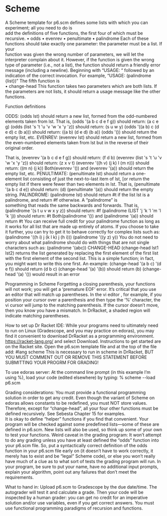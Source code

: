 # Scheme
A Scheme template for p6.scm defines some lists with which you can experiment; all you need to do is  
add the definitions of five functions, the first four of which must be recursive. 
• odds 
• evenrev 
• penultimate 
• palindrome 
Each of these functions should take exactly one parameter: the parameter must be a list. If your  
function was given the wrong number of parameters, we will let the interpreter complain about it. 
However, if the function is given the wrong type of parameter (i.e., not a list), the function should return 
a friendly error message (including a newline). Beginning with “USAGE: “ followed by an indication of the 
correct invocation. For example, “USAGE: (palindrome {list})” 
The fifth function is  
• change-head 
This function takes two parameters which are both lists. If the parameters are not lists, it should return a 
usage message like the other functions.  
 
Function definitions 
 
ODDS: 
(odds lst) 
should return a new list, formed from the odd-numbered elements taken from lst. That is, 
(odds '(a b c d e f g)) 
should return: 
(a c e g) 
(odds (list 's 't 'u 'v 'w 'x 'y 'z)) 
should return: 
(s u w y) 
(odds '((a b) c (d e d) c (b a))) 
should return: 
((a b) (d e d) (b a)) 
(odds '()) 
should return the empty list, etc. 
EVENREV: 
(evenrev lst) 
should return a new list, formed from the even-numbered elements taken from lst but in the 
reverse of their original order.  
 
That is, 
(evenrev '(a b c d e f g)) 
should return: 
(f d b) 
(evenrev (list 's 't 'u 'v 'w 'x 'y 'z)) 
should return: 
(z x v t) 
(evenrev '((h v) (j k) l (m n))) 
should return: 
((m n) (j k)) 
Both(evenrev '()) and (evenrev '(a)) 
should return the empty list, etc. 
PENULTIMATE: 
(penultimate lst) 
should return a one-element list consisting of just the next-to-last item of lst, [or return the empty 
list if there were fewer than two elements in lst. That is, 
(penultimate '(a b c d e)) 
should return: 
(d) 
(penultimate '(a)) 
should return the empty string. 
PALINDROME: 
(palindrome lst) 
should return #t if the list lst is a palindrome, and return #f otherwise. A “palindrome” is  
something that reads the same backwards and forwards. That is, 
(palindrome '(s t u v w x y z)) 
should return: 
#f 
(palindrome (LIST 'j 'k 'l 'm 'l 'k 'j)) 
should return: 
#t 
Both(palindrome '()) and (palindrome '(a)) 
should return #t 
You can receive full credit for your palindrome function as long as it works for all list that are made 
up entirely of atoms. If you choose to take it further, you can try to get it to behave correctly for 
complex lists such as: 
(palindrome '((h i) j (k l k) j (h i))) 
(palindrome '((y z) y)) 
You do not need to worry about what palindrome should do with things that are not single 
characters such as: 
(palindrome '(abc)) 
CHANGE-HEAD 
(change-head lst1 lst2) 
returns the list generated by replacing the first element of the first list with the first element of the 
second list. This is a simple function; in fact, you might want to write this one first.  An example: 
(change-head '(a b c) '(d e f)) 
should return 
(d b c) 
(change-head '(a) '(b)) 
should return 
(b) 
(change-head '(a) '()) 
would result in an error 
 
Programming in Scheme 
Forgetting a closing parenthesis, your functions will not work; you will get a ‘premature EOF’ error. It’s 
critical that you use an editor that will match up parentheses. In the vi editor , for example, if you 
position your  cursor over a parenthesis and then type the ‘%’ character, the vi cursor will jump to the 
matching parenthesis. If the cursor doesn’t move, then you know you have a mismatch. In DrRacket, a 
shaded region will indicate matching parentheses. 
 
How to set up 
Dr Racket IDE:  While your programs need to ultimately need to run on Linux (Gradescope, and you may 
practice on edoras), you may find it convenient to download DrRacket as a programming environment. 
https://racket-lang.org/ and select Download. Instructions to get started are on the Racket site.  Open 
the p6.scm template file and at the top of the file add: 
#lang scheme 
This is necessary to run in scheme in DrRacket, BUT YOU MUST COMMENT OUT OR REMOVE THIS 
STATEMENT BEFORE SUBMITTING YOUR PROGRM FOR GRADING! 
 
To use edoras server: At the command line prompt (in this example I’m using %), load your code (edited 
elsewhere) by typing: 
% scheme --load p6.scm 
  
Grading considerations: 
You must provide a functional programming solution in order to get any credit. Even though the variant 
of Scheme on edoras allows constants to be redefined, you must NOT store values. Therefore, except for 
“change-head”, all your four other functions must be defined recursively. See Sebesta Chapter 15 for 
examples.  
It is okay to define “helper” functions if you find that convenient. 
Your program will be checked against some predefined lists—some of these are defined in p6.scm. New 
lists will also be used, so think up some of your own to test your functions. 
Weird caveat in the grading program: It won’t attempt to do any grading unless you have at least 
defined the “odds” function into your p6.scm file. So, put a syntactically correct definition of the odds 
function in your p6.scm file early on (it doesn’t have to work correctly, it merely has to exist and be 
“legal” Scheme code), or else you won’t really have much of a clue as to what sort of tests the grading 
program will run. 
In your program, be sure to put your name, have no additional input prompts, explain your algorithm, 
point out any failures that don’t meet the requirements. 
 
What to hand in: 
Upload p6.scm to Gradescope by the due date/time. The autograder will test it and calculate a grade. 
Then your code will be inspected by a human grader: you can get no credit for an imperative solution 
and/or use variables, even if you get correct answers. You must use functional programming paradigms 
of recursion and functions.
